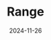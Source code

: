---  
layout: startup_page  
title: "Range"  
id: "range.com"  
permalink: "/rangerange.com11262024/"  
website: "https://www.range.com/"  
funding_round: "Series B"  
funding_amount: "$28M"  
investors: "Cathay Innovation, Gradient Ventures"  
about: "Range is an all-in-one AI-powered wealth management platform offering sophisticated financial planning services. It combines AI technology with licensed financial advisors to provide personalized guidance, comprehensive tools, and 24/7 support, all without minimum requirements. The platform aims to democratize access to wealth management for all Americans."  
markets: "Fintech, AI, WealthTech, Financial Services"  
hq: "McLean, Virginia, United States"  
founded_year: "2020"  
linkedin: "https://www.linkedin.com/company/rangefinanceinc"  
twitter: "https://twitter.com/range_finance"  
instagram: ""  
facebook: "https://www.facebook.com/RangeFinance"  
crunchbase: "https://www.crunchbase.com/organization/pylon-3c13"  
pitchbook: "https://pitchbook.com/profiles/company/494915-77"  

date_display: "26-Nov-2024"  
date: "2024-11-26"

# SEO Optimization  
meta_title: "Range - Series B Funding ($28M)"  
meta_description: "Range, Range is an all-in-one AI-powered wealth management platform offering sophisticated financial planning services. It combines AI technology with licens..."  
meta_keywords: "Range, Fintech, AI, WealthTech, Financial Services, Series B funding"  
canonical_url: "https://startup.projectstartups.com/rangerange.com11262024/"  
---